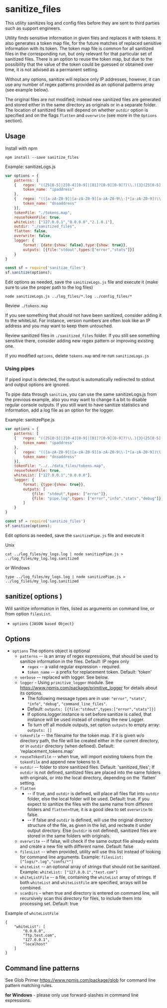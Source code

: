 # sanitize_files

This utility sanitizes log and config files before they are sent to third parties such as support engineers. 

Utility finds sensitive information in given files and replaces it with tokens. It also generates a token map file, for the future matches of replaced sensitive information with its token. The token map file is common for all sanitized files in the corresponding run, but only relevant for that particular set of sanitized files.  There is an option to reuse the token map, but due to the possibility that the value of the token could be guessed or obtained over time, it is not advised as a permanent setting.


Without any options, sanitize will replace only IP addresses, however, it can use any number of regex patterns provided as an optional patterns array (see example below).

The original files are not modified; instead new sanitized files are generated and stored either in the same directory as originals or in a separate folder. The location of sanitized files will depend on whether `outdir` option is specified and on the flags `flatten` and `overwrite` (see more in the `Options` section).

## Usage

Install with npm

```
npm install --save sanitize_files
```

Example: sanitizeLogs.js
```javascript
var options = {
	patterns: [
	{ 	regex: "((25[0-5]|2[0-4][0-9]|[01]?[0-9][0-9]?)\\.){3}(25[0-5]|2[0-4][0-9]|[01]?[0-9][0-9]?)",
		token_name: "ipaddress"
	},
	{	regex: "(([a-zA-Z0-9]|[a-zA-Z0-9][a-zA-Z0-9\\-]*[a-zA-Z0-9])\\.)*([A-Za-z0-9]|[A-Za-z0-9][A-Za-z0-9\\-]*[A-Za-z0-9])\\.((test)|(TEST))\\.((com)|(COM))",
		token_name: "dnsaddress"
	}],
	tokenFile: "./tokens.map",
	reuseTokenFile: true,
	whiteList: ["127.0.0.1","0.0.0.0","2.1.0.1"],
	outdir: "./sanitized_files",
	flatten: false,
	overwrite: false,
	logger: {
		format: {date:{show: false},type:{show: true}},
		outputs: [{file:"stdout",types:["error","stats"]}]
	}
}

const sf = require('sanitize_files')
sf.sanitize(options);
```
Edit options as needed, save the `sanitizeLogs.js` file and execute it (make sure to use the proper path to the log files)

~~~
node sanitizeLogs.js ../log_files/*.log ../config_files/*
~~~

Review `./tokens.map`

If you see something that should not have been sanitized, consider adding it to the whiteList. For instance, version numbers are often look like an IP address and you may want to keep them untouched.

Review sanitized files in `./sanitized_files` folder. If you still see something sensitive there, consider adding new regex pattern or improving existing one.

If you modified `options`, delete `tokens.map` and re-run `sanitizeLogs.js`

### Using pipes

If piped input is detected, the output is automatically redirected to stdout and output options are ignored. 

To pipe data through `sanitize`, you can use the same sanitizeLogs.js from the previous example, also you may want to change it a bit to disable regular console outputs. If you still want to have sanitize statistics and information, add a log file as an option for the logger.

Example: sanitizePipe.js
```javascript
var options = {
	patterns: [
	{ 	regex: "((25[0-5]|2[0-4][0-9]|[01]?[0-9][0-9]?)\\.){3}(25[0-5]|2[0-4][0-9]|[01]?[0-9][0-9]?)",
		token_name: "ipaddress"
	},
	{	regex: "(([a-zA-Z0-9]|[a-zA-Z0-9][a-zA-Z0-9\\-]*[a-zA-Z0-9])\\.)*([A-Za-z0-9]|[A-Za-z0-9][A-Za-z0-9\\-]*[A-Za-z0-9])\\.((test)|(TEST))\\.((com)|(COM))",
		token_name: "dnsaddress"
	}],
	tokenFile: "../../data_files/tokens.map",
	reuseTokenFile: true,
	whiteList: ["127.0.0.1","0.0.0.0"],
	logger: {
		format: {type:{show: true}},
		outputs: [
			{file: "stdout",types: ["error"]},
			{file: "pipe.log",types: ["error","info","stats","debug"]},
		]
	}
}

const sf = require('sanitize_files')
sf.sanitize(options);
```
Edit options as needed, save the `sanitizePipe.js` file and execute it

Unix
~~~
cat ../log_files/my_logs.log | node sanitizePipe.js > ../log_files/my_log.log.sanitized
~~~
or Windows
~~~
type ../log_files/my_logs.log | node sanitizePipe.js > ../log_files/my_log.log.sanitized
~~~

## sanitize( options )
Will sanitize information in files, listed as arguments on command line, or from option `filesList`.

* `options` `{JASON based Object}`

## Options

* `options` The options object is optional
   * `patterns` -- is an array of regex expressions, that should be used to sanitize information in the files. Default: IP regex only
		* `regex` -- a valid regular expression - required.
		* `token_name` -- a prefix for replacement token. Default: 'token'
   * `verbose` --  replaced with logger. See below.
   * `logger` - Using `primitive_logger` module. See https://www.npmjs.com/package/primitive_logger for details about its options. 
		* The following message types are in use: `"error"`, `"stats"`, `"info"`, `"debug"`, `"command_line_files"`.
		* Default: `outputs: [{file:"stdout",types:["error","stats"]}]`
		* If options.logger.instance is set before sanitize is called, that instance will be used instead of creating the new Logger. 
		* To turn off all module outputs, set option `outputs` to empty array: `outputs: []`
   * `tokenFile` -- the filename for the token map. If it is given w/o directory path, the file will be created either in the current directory, or in `outdir` directory (when defined). Default: 'replacement_tokens.map'
   * `reuseTokenFile` -- when true, will import existing tokens from the `tokenFile` and append new tokens to it.
   * `outdir` --  folder to store sanitized files. Default: 'sanitized_files'; If `outdir` is not defined, sanitized files are placed into the same folders with originals, or into the local directory, depending on the `flatten' setting.
   * `flatten` 
		* -- if true, and `outdir` is defined, will place all files flat into `outdir` folder, else the local folder will be used. Default: true. If you expect to sanitize the files with the same name from different folders and `flatten`=true, it is a good idea to set `overwrite` to false.
        * -- if false and `outdir` is defined, will use the original directory structure of the file, as given in the list, and recteate it under output directory. Else (`outdir` is not defined), sanitized files are stored in the same folders with originals.
   * `overwrite` -- if false, will check if the same output file already exists and create a new file with different name. Default: false
   * `filesList` -- when provided, utility will use this list instead of looking for command line arguments. Example: `filesList: ["logs/*.log","confs/*"]`
   * `whiteList` -- an optional array of strings that should not be sanitized. Example: `whiteList: ["127.0.0.1","test.com"]`
   * `whiteListFile` -- a file, containing the `whiteList` array of strings. If both `whiteList` and `whiteListFile` are specified, arrays will be combined.
   * `scanDirs` - when true and directory is entered on command line, will recursively scan this directory for files, to include them into processing set. Default: true   
   
Example of `whiteListFile`
```
{
	"whiteList": [
		"0.0.0.0",
		"ftp.test.com",
		"127.0.0.1",
		"localhost"
	]
}
```

## Command line patterns

See Glob Primer https://www.npmjs.com/package/glob for command line pattern matching rules.

 **for Windows** - please only use forward-slashes in command line expressions.

